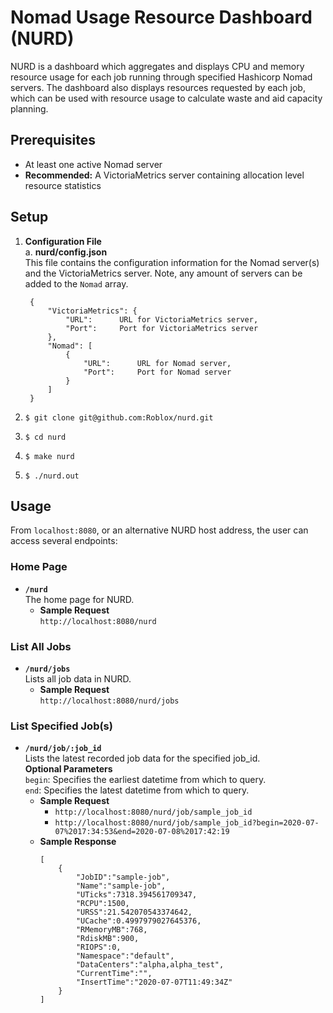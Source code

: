 # Nomad Usage Resource Dashboard (NURD)
NURD is a dashboard which aggregates and displays CPU and memory resource usage for each job running through specified Hashicorp Nomad servers. The dashboard also displays resources requested by each job, which can be used with resource usage to calculate waste and aid capacity planning. 

## Prerequisites
* At least one active Nomad server
* **Recommended:** A VictoriaMetrics server containing allocation level resource statistics

## Setup
1. **Configuration File**<br>
    a. **nurd/config.json**<br>
        This file contains the configuration information for the Nomad server(s) and the VictoriaMetrics server. Note, any amount of servers can be added to the `Nomad` array.

        {
            "VictoriaMetrics": {
                "URL":      URL for VictoriaMetrics server, 
                "Port":     Port for VictoriaMetrics server
            },
            "Nomad": [
                {
                    "URL":      URL for Nomad server, 
                    "Port":     Port for Nomad server
                }
            ]
        }
2. `$ git clone git@github.com:Roblox/nurd.git`
3. `$ cd nurd`
4. `$ make nurd`
5. `$ ./nurd.out`

## Usage
From `localhost:8080`, or an alternative NURD host address, the user can access several endpoints:

### Home Page
* **`/nurd`**<br>
The home page for NURD.
    * **Sample Request**<br>
    `http://localhost:8080/nurd`

### List All Jobs
* **`/nurd/jobs`**<br>
Lists all job data in NURD.
    * **Sample Request**<br>
    `http://localhost:8080/nurd/jobs`

### List Specified Job(s)
* **`/nurd/job/:job_id`**<br>
Lists the latest recorded job data for the specified job_id.<br>
**Optional Parameters**<br>
`begin`: Specifies the earliest datetime from which to query.<br>
`end`: Specifies the latest datetime from which to query.<br>
    * **Sample Request**<br>
        * `http://localhost:8080/nurd/job/sample_job_id`<br>
        * `http://localhost:8080/nurd/job/sample_job_id?begin=2020-07-07%2017:34:53&end=2020-07-08%2017:42:19`
    * **Sample Response**<br>
        ```
        [
            {
                "JobID":"sample-job",
                "Name":"sample-job",
                "UTicks":7318.394561709347,
                "RCPU":1500,
                "URSS":21.542070543374642,
                "UCache":0.4997979027645376,
                "RMemoryMB":768,
                "RdiskMB":900,
                "RIOPS":0,
                "Namespace":"default",
                "DataCenters":"alpha,alpha_test",
                "CurrentTime":"",
                "InsertTime":"2020-07-07T11:49:34Z"
            }
        ]
        ```